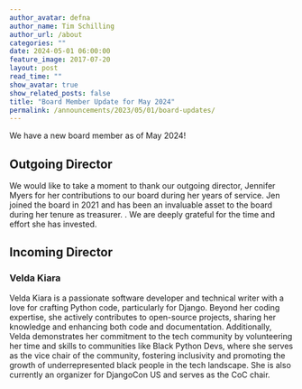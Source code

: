 ```yaml
---
author_avatar: defna
author_name: Tim Schilling
author_url: /about
categories: ""
date: 2024-05-01 06:00:00
feature_image: 2017-07-20
layout: post
read_time: ""
show_avatar: true
show_related_posts: false
title: "Board Member Update for May 2024"
permalink: /announcements/2023/05/01/board-updates/
---
```


We have a new board member as of May 2024!

## Outgoing Director

We would like to take a moment to thank our outgoing director, Jennifer Myers for her contributions to our board during her years of service. Jen joined the board in 2021 and has been an invaluable asset to the board during her tenure as treasurer. <Need something here>. We are deeply grateful for the time and effort she has invested.

## Incoming Director

### Velda Kiara

Velda Kiara is a passionate software developer and technical writer with a love for crafting Python code, particularly for Django. Beyond her coding expertise, she actively contributes to open-source projects, sharing her knowledge and enhancing both code and documentation. Additionally, Velda demonstrates her commitment to the tech community by volunteering her time and skills to communities like Black Python Devs, where she serves as the vice chair of the community, fostering inclusivity and promoting the growth of underrepresented black people in the tech landscape. She is also currently an organizer for DjangoCon US and serves as the CoC chair.
